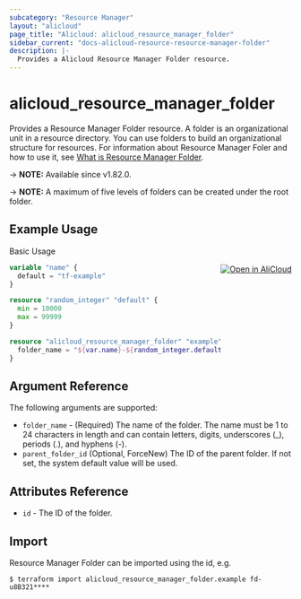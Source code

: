 ```yaml
---
subcategory: "Resource Manager"
layout: "alicloud"
page_title: "Alicloud: alicloud_resource_manager_folder"
sidebar_current: "docs-alicloud-resource-resource-manager-folder"
description: |-
  Provides a Alicloud Resource Manager Folder resource.
---
```


# alicloud_resource_manager_folder

Provides a Resource Manager Folder resource. A folder is an organizational unit in a resource directory. You can use folders to build an organizational structure for resources.
For information about Resource Manager Foler and how to use it, see [What is Resource Manager Folder](https://www.alibabacloud.com/help/en/doc-detail/111221.htm).

-> **NOTE:** Available since v1.82.0.

-> **NOTE:** A maximum of five levels of folders can be created under the root folder.

## Example Usage
<div class="oics-button" style="float: right;margin: 0 0 -40px 0;">
  <a href="https://api.aliyun.com/api-tools/terraform?resource=alicloud_resource_manager_folder&exampleId=87cafec5-c4eb-0dd1-ca5d-a76fd768ef0e90677803&activeTab=example&spm=docs.r.resource_manager_folder.0.87cafec5c4" target="_blank">
    <img alt="Open in AliCloud" src="https://img.alicdn.com/imgextra/i1/O1CN01hjjqXv1uYUlY56FyX_!!6000000006049-55-tps-254-36.svg" style="max-height: 44px; margin: 32px auto; max-width: 100%;">
  </a>
</div>

Basic Usage

```terraform
variable "name" {
  default = "tf-example"
}

resource "random_integer" "default" {
  min = 10000
  max = 99999
}

resource "alicloud_resource_manager_folder" "example" {
  folder_name = "${var.name}-${random_integer.default.result}"
}
```
## Argument Reference

The following arguments are supported:

* `folder_name` - (Required) The name of the folder. The name must be 1 to 24 characters in length and can contain letters, digits, underscores (_), periods (.), and hyphens (-).
* `parent_folder_id` (Optional, ForceNew) The ID of the parent folder. If not set, the system default value will be used.
                                         
## Attributes Reference

* `id` - The ID of the folder.

## Import

Resource Manager Folder can be imported using the id, e.g.

```shell
$ terraform import alicloud_resource_manager_folder.example fd-u8B321****	
```
